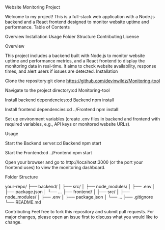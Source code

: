 Website Monitoring Project

Welcome to my project! This is a full-stack web application with a Node.js backend and a React frontend designed to monitor website uptime and performance.
Table of Contents

Overview
Installation
Usage
Folder Structure
Contributing
License

Overview

This project includes a backend built with Node.js to monitor website uptime and performance metrics, and a React frontend to display the monitoring data in real-time. It aims to check website availability, response times, and alert users if issues are detected.
Installation

Clone the repository:git clone https://github.com/devinwildz/Monitoring-tool


Navigate to the project directory:cd Monitoring-tool


Install backend dependencies:cd Backend
npm install


Install frontend dependencies:cd ../Frontend
npm install


Set up environment variables (create .env files in backend and frontend with required variables, e.g., API keys or monitored website URLs).

Usage

Start the Backend server:cd Backend
npm start


Start the Frontend:cd ../Frontend
npm start


Open your browser and go to http://localhost:3000 (or the port your frontend uses) to view the monitoring dashboard.

Folder Structure

your-repo/
├── backend/
│   ├── src/
│   ├── node_modules/
│   ├── .env
│   ├── package.json
│   └── ...
├── frontend/
│   ├── src/
│   ├── node_modules/
│   ├── .env
│   ├── package.json
│   └── ...
├── .gitignore
└── README.md

Contributing
Feel free to fork this repository and submit pull requests. For major changes, please open an issue first to discuss what you would like to change.

